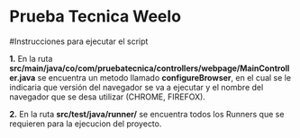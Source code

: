 # Prueba Tecnica Weelo

#Instrucciones para ejecutar el script

**1.** En la ruta **src/main/java/co/com/pruebatecnica/controllers/webpage/MainController.java** se encuentra un metodo llamado 
**configureBrowser**, en el cual se le indicaria que versión del navegador se va a ejecutar y el nombre del navegador que
se desa utilizar (CHROME, FIREFOX).

**2.** En la ruta **src/test/java/runner/** se encuentra todos los Runners que se requieren para la ejecucion del proyecto.

